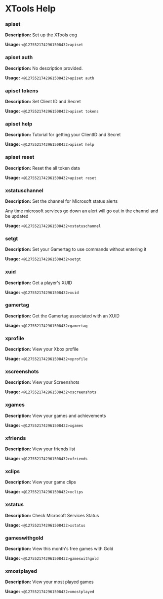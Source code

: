 # XTools Help

### apiset

**Description:** Set up the XTools cog

**Usage:** `<@1275521742961508432>apiset`

### apiset auth

**Description:** No description provided.

**Usage:** `<@1275521742961508432>apiset auth`

### apiset tokens

**Description:** Set Client ID and Secret

**Usage:** `<@1275521742961508432>apiset tokens`

### apiset help

**Description:** Tutorial for getting your ClientID and Secret

**Usage:** `<@1275521742961508432>apiset help`

### apiset reset

**Description:** Reset the all token data

**Usage:** `<@1275521742961508432>apiset reset`

### xstatuschannel

**Description:** Set the channel for Microsoft status alerts

Any time microsoft services go down an alert will go out in the channel and be updated

**Usage:** `<@1275521742961508432>xstatuschannel`

### setgt

**Description:** Set your Gamertag to use commands without entering it

**Usage:** `<@1275521742961508432>setgt`

### xuid

**Description:** Get a player's XUID

**Usage:** `<@1275521742961508432>xuid`

### gamertag

**Description:** Get the Gamertag associated with an XUID

**Usage:** `<@1275521742961508432>gamertag`

### xprofile

**Description:** View your Xbox profile

**Usage:** `<@1275521742961508432>xprofile`

### xscreenshots

**Description:** View your Screenshots

**Usage:** `<@1275521742961508432>xscreenshots`

### xgames

**Description:** View your games and achievements

**Usage:** `<@1275521742961508432>xgames`

### xfriends

**Description:** View your friends list

**Usage:** `<@1275521742961508432>xfriends`

### xclips

**Description:** View your game clips

**Usage:** `<@1275521742961508432>xclips`

### xstatus

**Description:** Check Microsoft Services Status

**Usage:** `<@1275521742961508432>xstatus`

### gameswithgold

**Description:** View this month's free games with Gold

**Usage:** `<@1275521742961508432>gameswithgold`

### xmostplayed

**Description:** View your most played games

**Usage:** `<@1275521742961508432>xmostplayed`

